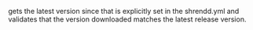 gets the latest version since that is explicitly set in the shrendd.yml 
and validates that the version downloaded matches the latest release version.